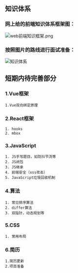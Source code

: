## 知识体系
### 网上给的前端知识体系框架图：
![web前端知识框架.png](/web前端知识框架.image)
### 按照图片的路线进行面试准备：
![知识体系](/knowledge-hierarchy.png)

## 短期内待完善部分
### 1.Vue框架
	1.Vue双向绑定原理
### 2.React框架
	1. hooks
	2. mbox
### 3.JavaScript
	1. JS手写题目，如防抖节流等
	2. JS闭包
	3. JS继承
	4. 前端安全（xss攻击）
	5. JavaScript垃圾回收机制
### 4.算法
	1. 常见排序算法
	2. differ算法
	3. 双指针，动态规划等
### 5.CSS
	1. 常用布局
### 6.简历
	1.简历更新
	2.项目准备